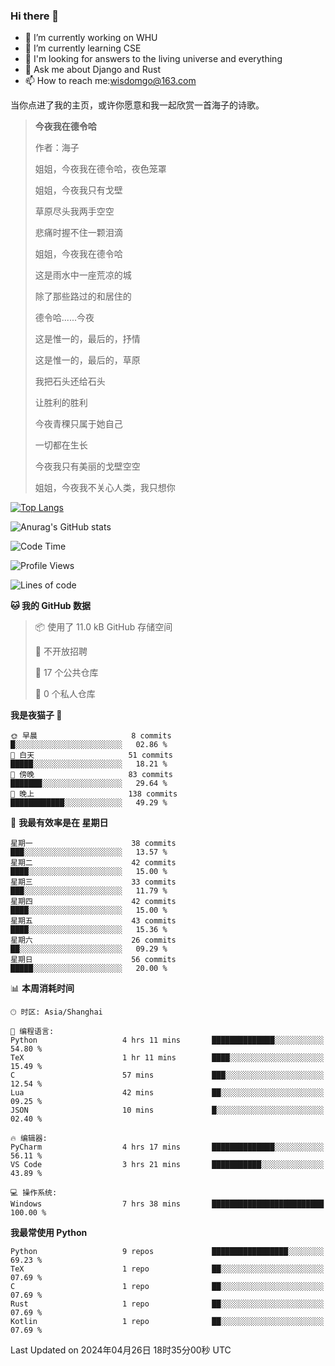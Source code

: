### Hi there 👋



- 🔭 I’m currently working on WHU
- 🌱 I’m currently learning CSE
- 🤔 I'm looking for answers to the living universe and everything
- 💬 Ask me about Django and Rust
- 📫 How to reach me:wisdomgo@163.com

当你点进了我的主页，或许你愿意和我一起欣赏一首海子的诗歌。

>**今夜我在德令哈**
>
>作者：海子
>
>姐姐，今夜我在德令哈，夜色笼罩
>
>姐姐，今夜我只有戈壁
>
>草原尽头我两手空空
>
>悲痛时握不住一颗泪滴
>
>姐姐，今夜我在德令哈
>
>这是雨水中一座荒凉的城
>
>除了那些路过的和居住的
>
>德令哈......今夜
>
>这是惟一的，最后的，抒情
>
>这是惟一的，最后的，草原
>
>我把石头还给石头
>
>让胜利的胜利
>
>今夜青稞只属于她自己
>
>一切都在生长
>
>今夜我只有美丽的戈壁空空
>
>姐姐，今夜我不关心人类，我只想你



[![Top Langs](https://github-readme-stats.vercel.app/api/top-langs/?username=wisdomgo&theme=onedark)](https://github.com/anuraghazra/github-readme-stats)

![Anurag's GitHub stats](https://github-readme-stats.vercel.app/api?username=wisdomgo&hide=contribs,stars&theme=synthwave)

<!--START_SECTION:waka-->
![Code Time](http://img.shields.io/badge/Code%20Time-146%20hrs%2030%20mins-blue)

![Profile Views](http://img.shields.io/badge/%E4%B8%AA%E4%BA%BA%E8%B5%84%E6%96%99%E8%A7%82%E7%9C%8B%E6%AC%A1%E6%95%B0-1-blue)

![Lines of code](https://img.shields.io/badge/%E4%BB%8E%E3%80%8CHello%20World%E3%80%8D%E8%B5%B7%E6%88%91%E5%B7%B2%E7%BB%8F%E5%86%99%E4%BA%86-46.7%20thousand%20%E8%A1%8C%E4%BB%A3%E7%A0%81-blue)

**🐱 我的 GitHub 数据** 

> 📦  使用了 11.0 kB GitHub 存储空间 
 > 
> 🚫 不开放招聘
 > 
> 📜 17 个公共仓库 
 > 
> 🔑 0 个私人仓库 
 > 
**我是夜猫子 🦉** 

```text
🌞 早晨                     8 commits           █░░░░░░░░░░░░░░░░░░░░░░░░   02.86 % 
🌆 白天                     51 commits          █████░░░░░░░░░░░░░░░░░░░░   18.21 % 
🌃 傍晚                     83 commits          ███████░░░░░░░░░░░░░░░░░░   29.64 % 
🌙 晚上                     138 commits         ████████████░░░░░░░░░░░░░   49.29 % 
```
📅 **我最有效率是在 星期日** 

```text
星期一                      38 commits          ███░░░░░░░░░░░░░░░░░░░░░░   13.57 % 
星期二                      42 commits          ████░░░░░░░░░░░░░░░░░░░░░   15.00 % 
星期三                      33 commits          ███░░░░░░░░░░░░░░░░░░░░░░   11.79 % 
星期四                      42 commits          ████░░░░░░░░░░░░░░░░░░░░░   15.00 % 
星期五                      43 commits          ████░░░░░░░░░░░░░░░░░░░░░   15.36 % 
星期六                      26 commits          ██░░░░░░░░░░░░░░░░░░░░░░░   09.29 % 
星期日                      56 commits          █████░░░░░░░░░░░░░░░░░░░░   20.00 % 
```


📊 **本周消耗时间** 

```text
🕑︎ 时区: Asia/Shanghai

💬 编程语言: 
Python                   4 hrs 11 mins       ██████████████░░░░░░░░░░░   54.80 % 
TeX                      1 hr 11 mins        ████░░░░░░░░░░░░░░░░░░░░░   15.49 % 
C                        57 mins             ███░░░░░░░░░░░░░░░░░░░░░░   12.54 % 
Lua                      42 mins             ██░░░░░░░░░░░░░░░░░░░░░░░   09.25 % 
JSON                     10 mins             █░░░░░░░░░░░░░░░░░░░░░░░░   02.40 % 

🔥 编辑器: 
PyCharm                  4 hrs 17 mins       ██████████████░░░░░░░░░░░   56.11 % 
VS Code                  3 hrs 21 mins       ███████████░░░░░░░░░░░░░░   43.89 % 

💻 操作系统: 
Windows                  7 hrs 38 mins       █████████████████████████   100.00 % 
```

**我最常使用 Python** 

```text
Python                   9 repos             █████████████████░░░░░░░░   69.23 % 
TeX                      1 repo              ██░░░░░░░░░░░░░░░░░░░░░░░   07.69 % 
C                        1 repo              ██░░░░░░░░░░░░░░░░░░░░░░░   07.69 % 
Rust                     1 repo              ██░░░░░░░░░░░░░░░░░░░░░░░   07.69 % 
Kotlin                   1 repo              ██░░░░░░░░░░░░░░░░░░░░░░░   07.69 % 
```




 Last Updated on 2024年04月26日 18时35分00秒 UTC
<!--END_SECTION:waka-->
